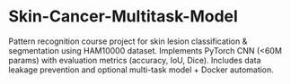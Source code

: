 # Skin-Cancer-Multitask-Model
Pattern recognition course project for skin lesion classification &amp; segmentation using HAM10000 dataset. Implements PyTorch CNN (&lt;60M params) with evaluation metrics (accuracy, IoU, Dice). Includes data leakage prevention and optional multi-task model + Docker automation.
